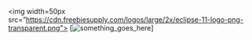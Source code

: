 <img width=50px src=”https://cdn.freebiesupply.com/logos/large/2x/eclipse-11-logo-png-transparent.png">
[![something_goes_here](https://img.shields.io/badge/any_text-you_like-blue)]


<!--
**ATrnd/ATrnd** is a ✨ _special_ ✨ repository because its `README.md` (this file) appears on your GitHub profile.

-https://img.shields.io/badge/Battle.net-000?style=for-the-badge&logo=battle.net&logoColor=148EFF
-https://img.shields.io/badge/any_text-you_like-blue

Here are some ideas to get you started:

- 🔭 I’m currently working on ...
- 🌱 I’m currently learning ...
- 👯 I’m looking to collaborate on ...
- 🤔 I’m looking for help with ...
- 💬 Ask me about ...
- 📫 How to reach me: ...
- 😄 Pronouns: ...
- ⚡ Fun fact: ...
-->
